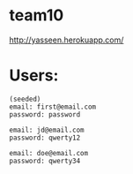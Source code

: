 # team10
http://yasseen.herokuapp.com/

# Users:
```
(seeded)
email: first@email.com 
password: password
    
email: jd@email.com 
password: qwerty12
    
email: doe@email.com 
password: qwerty34
```
